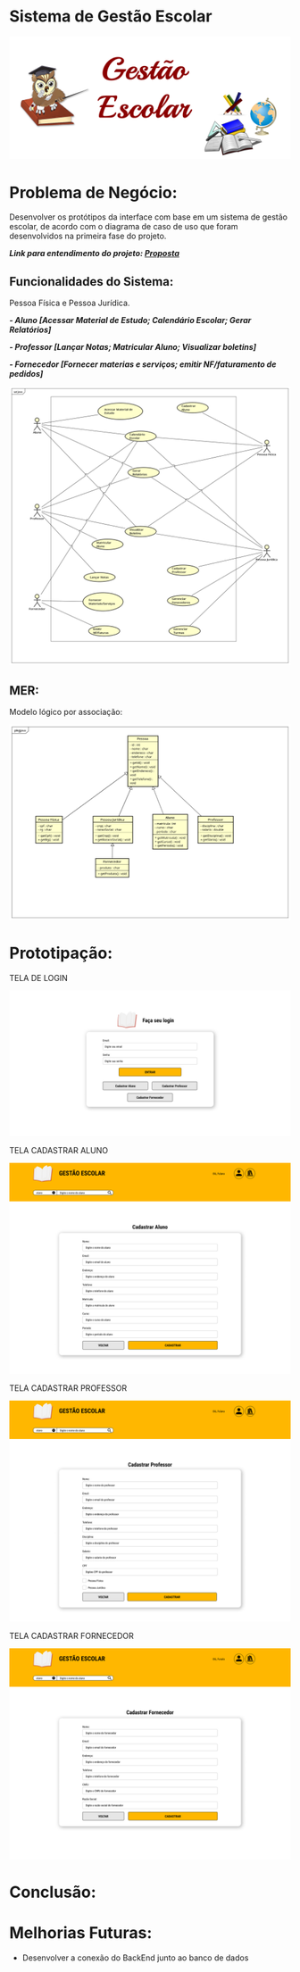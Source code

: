 # Sistema de Gestão Escolar

![i1](gestao-escolar.png)

# Problema de Negócio:

Desenvolver os protótipos da interface com base em um sistema de gestão escolar, de acordo com o diagrama de caso de uso que foram desenvolvidos na primeira fase do projeto.

***Link para entendimento do projeto: <a href="https://github.com/SenacGrupo-7/Projeto_Integrador/blob/main/Proposta.md" target="_blank">Proposta</a>***

## Funcionalidades do Sistema:

Pessoa Física e Pessoa Jurídica.

***- Aluno [Acessar Material de Estudo; Calendário Escolar; Gerar Relatórios]***

***- Professor [Lançar Notas; Matricular Aluno; Visualizar boletins]***

***- Fornecedor [Fornecer materias e serviços; emitir NF/faturamento de pedidos]***

![i2](diagrama-ge.jpg)

## MER:

Modelo lógico por associação:

![i3](mer-logico.jpg)

# Prototipação:

TELA DE LOGIN

![i3](images/tela-login.jpg)

TELA CADASTRAR ALUNO

![i4](images/cadastrar-aluno.jpg)

TELA CADASTRAR PROFESSOR

![i5](images/cadastrar-professor.jpg)

TELA CADASTRAR FORNECEDOR

![i6](images/cadastro-fornecedor.jpg)

# Conclusão:

# Melhorias Futuras:

* Desenvolver a conexão do BackEnd junto ao banco de dados
